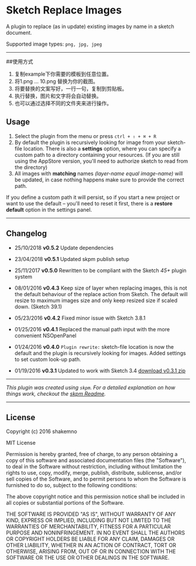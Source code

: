 # Sketch Replace Images

A plugin to replace (as in update) existing images by name in a sketch document.

Supported image types: ```png, jpg, jpeg```

---
##使用方式
1. 复制example下你需要的模板到任意位置。
2. 将1.png ... 10.png 替换为你的截图。
3. 将要替换的文案写好，一行一句，复制到剪贴板。
4. 执行替换，图片和文字将会自动替换。
5. 也可以通过选择不同的文件夹来进行操作。

## Usage

1. Select the plugin from the menu or press ```ctrl + ⇧ + ⌘ + R```
2. By default the plugin is recursively looking for image from your sketch-file location. There is also a **settings** option, where you can specify a custom path to a directory containing your resources. (If you are still using the AppStore version, you'll need to authorize sketch to read from the directory)
3. All images with **matching** names *(layer-name equal image-name)* will be updated, in case nothing happens make sure to provide the correct path.

If you define a custom path it will persist, so if you start a new project or want to use the default – you'll need to reset it first, there is a **restore default** option in the settings panel.

---

## Changelog

- 25/10/2018 **v0.5.2** Update dependencies

- 23/04/2018 **v0.5.1** Updated skpm publish setup

- 25/11/2017 **v0.5.0** Rewritten to be compliant with the Sketch _45+_ plugin system

- 08/01/2016 **v0.4.3** Keep size of layer when replacing images, this is not the default behaviour of the replace action from Sketch. The default will resize to maximum images size and only keep resized size if scaled down. (Sketch 39.1)

- 05/23/2016 **v0.4.2** Fixed minor issue with Sketch 3.8.1

- 01/25/2016 **v0.4.1** Replaced the manual path input with the more convenient NSOpenPanel

- 01/24/2016 **v0.4.0** `Plugin rewrite:` sketch-file location is now the default and the plugin is recursively looking for images. Added settings to set custom look-up path.

- 01/19/2016 **v0.3.1** Updated to work with Sketch 3.4 [download v0.3.1 zip](https://github.com/shakemno/sketch-replace-images/archive/0.3.1.zip)

---

_This plugin was created using `skpm`. For a detailed explanation on how things work, checkout the [skpm Readme](https://github.com/skpm/skpm/blob/master/README.md)._

---

## License

Copyright (c) 2016 shakemno

MIT License

Permission is hereby granted, free of charge, to any person obtaining a copy of this software and associated documentation files (the "Software"), to deal in the Software without restriction, including without limitation the rights to use, copy, modify, merge, publish, distribute, sublicense, and/or sell copies of the Software, and to permit persons to whom the Software is furnished to do so, subject to the following conditions:

The above copyright notice and this permission notice shall be included in all copies or substantial portions of the Software.

THE SOFTWARE IS PROVIDED "AS IS", WITHOUT WARRANTY OF ANY KIND, EXPRESS OR IMPLIED, INCLUDING BUT NOT LIMITED TO THE WARRANTIES OF MERCHANTABILITY, FITNESS FOR A PARTICULAR PURPOSE AND NONINFRINGEMENT. IN NO EVENT SHALL THE AUTHORS OR COPYRIGHT HOLDERS BE LIABLE FOR ANY CLAIM, DAMAGES OR OTHER LIABILITY, WHETHER IN AN ACTION OF CONTRACT, TORT OR OTHERWISE, ARISING FROM, OUT OF OR IN CONNECTION WITH THE SOFTWARE OR THE USE OR OTHER DEALINGS IN THE SOFTWARE.
